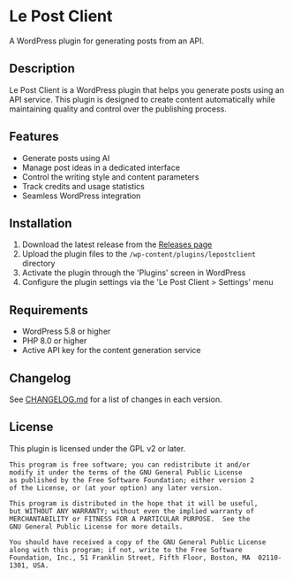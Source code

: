 # Le Post Client

A WordPress plugin for generating posts from an API.

## Description

Le Post Client is a WordPress plugin that helps you generate posts using an API service. This plugin is designed to create content automatically while maintaining quality and control over the publishing process.

## Features

- Generate posts using AI
- Manage post ideas in a dedicated interface
- Control the writing style and content parameters
- Track credits and usage statistics
- Seamless WordPress integration

## Installation

1. Download the latest release from the [Releases page](https://github.com/YOUR_USERNAME/LePostClient/releases)
2. Upload the plugin files to the `/wp-content/plugins/lepostclient` directory
3. Activate the plugin through the 'Plugins' screen in WordPress
4. Configure the plugin settings via the 'Le Post Client > Settings' menu

## Requirements

- WordPress 5.8 or higher
- PHP 8.0 or higher
- Active API key for the content generation service

## Changelog

See [CHANGELOG.md](CHANGELOG.md) for a list of changes in each version.

## License

This plugin is licensed under the GPL v2 or later.

```
This program is free software; you can redistribute it and/or
modify it under the terms of the GNU General Public License
as published by the Free Software Foundation; either version 2
of the License, or (at your option) any later version.

This program is distributed in the hope that it will be useful,
but WITHOUT ANY WARRANTY; without even the implied warranty of
MERCHANTABILITY or FITNESS FOR A PARTICULAR PURPOSE.  See the
GNU General Public License for more details.

You should have received a copy of the GNU General Public License
along with this program; if not, write to the Free Software
Foundation, Inc., 51 Franklin Street, Fifth Floor, Boston, MA  02110-1301, USA.
``` 
